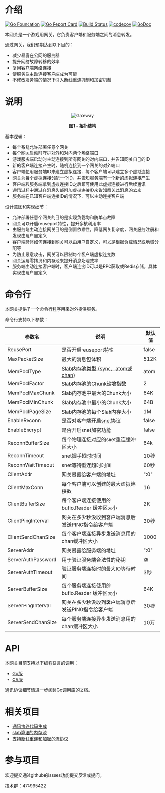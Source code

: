 介绍
====

[![Go Foundation](https://img.shields.io/badge/go-foundation-green.svg)](http://golangfoundation.org)
[![Go Report Card](https://goreportcard.com/badge/github.com/funny/fastway)](https://goreportcard.com/report/github.com/funny/fastway)
[![Build Status](https://travis-ci.org/funny/fastway.svg?branch=master)](https://travis-ci.org/funny/fastway)
[![codecov](https://codecov.io/gh/funny/fastway/branch/master/graph/badge.svg)](https://codecov.io/gh/funny/fastway)
[![GoDoc](https://img.shields.io/badge/api-reference-blue.svg)](https://godoc.org/github.com/funny/fastway/go)

本网关是一个游戏用网关，它负责客户端和服务端之间的消息转发。

通过网关，我们预期达到以下目的：

+ 减少暴露在公网的服务器
+ 提升网络故障转移的效率
+ 复用客户端网络连接
+ 使服务端主动连接客户端成为可能
+ 不修改服务端的情况下引入断线重连机制和加密机制

说明
====

<p align="center"><img src="https://rawgit.com/funny/fastway/master/README.svg" alt="Gateway" /></p>
<p align="center"><b>图1 - 拓扑结构</b></p>

基本逻辑：

+ 每个系统允许部署任意个网关
+ 每个网关启动时守护对外和对内两个网络端口
+ 游戏服务端启动时主动连接到所有网关的对内端口，并告知网关自己的ID
+ 新的客户端连接产生时，随机连接到一个网关的对外端口
+ 客户端使用服务端ID来建立虚拟连接，每个客户端可以建立多个虚拟连接
+ 网关为每个虚拟连接分配一个ID，并告知服务端有一个新的虚拟连接产生
+ 客户端和服务端拿到虚拟连接ID之后即可使用此虚拟连接进行后续通讯
+ 通讯过程中通过在消息头部附加虚拟连接ID来告知网关此消息的去处
+ 服务端在已知客户端连接ID的情况下，可以主动连接客户端

设计意图和实现细节：

+ 允许部署任意个网关的目的是实现负载均和防单点故障
+ 网关可以开启reuseport特性，提升多核利用率
+ 由服务端主动连接网关目的是倒置依赖性，降低网关复杂度，网关服务注册和发现由用户自定义
+ 客户端具体如何连接到网关可以由用户自定义，可以是根据负载情况或地域分配等
+ 为防止恶意攻击，网关可以限制每个客户端虚拟连接数
+ 网关运用零拷贝和内存池来提升消息处理效率
+ 服务端主动连接客户端时，客户端连接ID可以是RPC获取或Redis存储，具体实现由用户自定义

命令行
=====

本网关提供了一个命令行程序用来对外提供服务。

命令行支持以下参数：

| 参数名 | 说明 | 默认值 |
| --- | --- | --- |
| ReusePort | 是否开启reuseport特性 | false |
| MaxPacketSize | 最大的消息包体积 | 512K |
| MemPoolType | [Slab内存池类型 (sync、atom或chan)](https://github.com/funny/slab) | atom |
| MemPoolFactor | Slab内存池的Chunk递增指数 | 2 |
| MemPoolMaxChunk | Slab内存池中最大的Chunk大小 | 64K |
| MemPoolMinChunk | Slab内存池中最小的Chunk大小 | 64B |
| MemPoolPageSize | Slab内存池的每个Slab内存大小 | 1M |
| EnableReconn | 是否对客户端开启[snet协议](https://github.com/funny/snet/) | false |
| EnableEncrypt | 是否开启snet加密功能 | false |
| ReconnBufferSize | 每个物理连接对应的snet重连缓冲区大小 | 64k |
| ReconnTimeout | snet握手超时时间 | 10秒 |
| ReconnWaitTimeout | snet等待重连超时时间 | 60秒 |
| ClientAddr | 网关暴露给客户端的地址 | ":0" |
| ClientMaxConn | 每个客户端可以创建的最大虚拟连接数 | 16 |
| ClientBufferSize | 每个客户端连接使用的 bufio.Reader 缓冲区大小 | 2K |
| ClientPingInterval | 网关在多少秒没收到客户端消息后发送PING指令给客户端 | 30秒 |
| ClientSendChanSize | 每个客户端连接异步发送消息用的chan缓冲区大小 | 1000 |
| ServerAddr | 网关暴露给服务端的地址 | ":0" |
| ServerAuthPassword | 用于验证服务端合法性的秘钥 | 空 |
| ServerAuthTimeout | 验证服务端连接时的最大IO等待时间 | 3秒 |
| ServerBufferSize | 每个服务端连接使用的 bufio.Reader 缓冲区大小 | 64K |
| ServerPingInterval | 网关在多少秒没收到客户端消息后发送PING指令给客户端 | 30秒 |
| ServerSendChanSize | 每个服务端连接异步发送消息用的chan缓冲区大小 | 10万 |

API
===

本网关目前支持以下编程语言的调用：

+ [Go版](https://github.com/fast/fastway/tree/master/go)
+ [C#版](https://github.com/fast/fastway/tree/master/csharp)

通讯协议细节请进一步阅读Go调用库的文档。

相关项目
=======

* [通讯协议代码生成](https://github.com/funny/fastbin)
* [slab算法的内存池](https://github.com/funny/slab)
* [支持断线重连和加密的流协议](https://github.com/funny/snet)

参与项目
=======

欢迎提交通过github的issues功能提交反馈或提问。

技术群：474995422